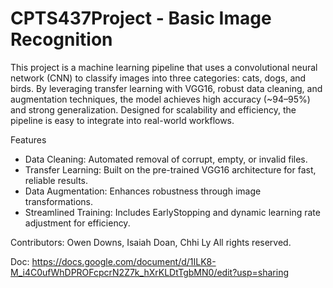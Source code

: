 # CPTS437Project - Basic Image Recognition

This project is a machine learning pipeline that uses a convolutional neural network (CNN) to classify images into three categories: cats, dogs, and birds. By leveraging transfer learning with VGG16, robust data cleaning, and augmentation techniques, the model achieves high accuracy (~94–95%) and strong generalization. Designed for scalability and efficiency, the pipeline is easy to integrate into real-world workflows.

Features
- Data Cleaning: Automated removal of corrupt, empty, or invalid files.
- Transfer Learning: Built on the pre-trained VGG16 architecture for fast, reliable results.
- Data Augmentation: Enhances robustness through image transformations.
- Streamlined Training: Includes EarlyStopping and dynamic learning rate adjustment for efficiency.
  
Contributors: Owen Downs, Isaiah Doan, Chhi Ly
All rights reserved.

Doc: https://docs.google.com/document/d/1ILK8-M_i4C0ufWhDPROFcpcrN2Z7k_hXrKLDtTgbMN0/edit?usp=sharing
